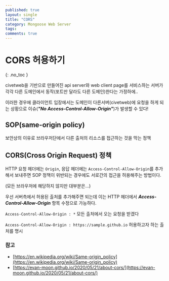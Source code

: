 ```yaml
---
published: true
layout: single
title: "CORS"
category: Mongoose Web Server
tags:
comments: true
---
```


# CORS 허용하기
{: .no_toc }

civetweb을 기반으로 만들어진 api server와 web client page를 서비스하는 서버가 각각 다른 도메인에서 동작(포트만 달라도 다른 도메인)한다는 가정하에..

이러한 경우에 클라이언트 입장에서는 도메인이 다른서버(civetweb)에 요청을 하게 되는 상황으로 이슈(**_"No Access-Control-Allow-Origin"_**)가 발생할 수 있다!

## SOP(same-origin policy)

보안상의 이유로 브라우저단에서 다른 출처의 리소스를 접근하는 것을 막는 정책

## CORS(Cross Origin Request) 정책

HTTP 요청 헤더에는 `Origin`, 응답 헤더에는 `Access-Control-Allow-Origin`를 추가해서 보내주면 SOP 정책이 위반되는 경우에도 서로간의 접근을 허용해주는 방법이다.

(모든 브라우저에 해당하지 않지만 대부분은...)

우선 서버측에서 허용된 출처를 추가해주면 되는데 이는 HTTP 헤더에서 **_Access-Control-Allow-Origin_** 항목 수정으로 가능하다.

`Access-Control-Allow-Origin : *` 모든 출처에서 오는 요청을 받겠다

`Access-Control-Allow-Origin : https://sample.github.io` 허용하고자 하는 출처를 명시


### 참고
- [https://en.wikipedia.org/wiki/Same-origin_policy](https://en.wikipedia.org/wiki/Same-origin_policy)
- [https://evan-moon.github.io/2020/05/21/about-cors/](https://evan-moon.github.io/2020/05/21/about-cors/)